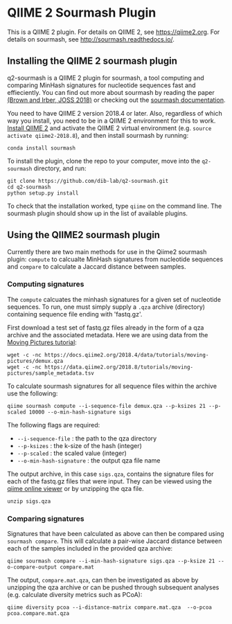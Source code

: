 # QIIME 2 Sourmash Plugin

This is a QIIME 2 plugin. For details on QIIME 2, see https://qiime2.org. For details on sourmash, see http://sourmash.readthedocs.io/. 

## Installing the QIIME 2 sourmash plugin 

q2-sourmash is a QIIME 2 plugin for sourmash, a tool computing and comparing MinHash signatures for nucleotide sequences fast and effieciently. You can find out more about sourmash by reading the paper [(Brown and Irber, JOSS 2018)](http://joss.theoj.org/papers/10.21105/joss.00027) or checking out the [sourmash documentation](https://sourmash.readthedocs.io/en/latest/). 

You need to have QIIME 2 version 2018.4 or later. Also, regardless of which way you install, you need to be in a QIIME 2 environment for this to work. [Install QIIME 2](https://docs.qiime2.org/2018.8/install/) and activate the QIIME 2 virtual environment (e.g. `source activate qiime2-2018.8`), and then install sourmash by running:

`conda install sourmash`

To install the plugin, clone the repo to your computer, move into the `q2-sourmash` directory, and run:

```
git clone https://github.com/dib-lab/q2-sourmash.git
cd q2-sourmash
python setup.py install
```

To check that the installation worked, type `qiime` on the command line. The sourmash plugin should show up in the list of available plugins.

## Using the QIIME2 sourmash plugin

Currently there are two main methods for use in the Qiime2 sourmash plugin: `compute` to calcualte MinHash signatures from nucleotide sequences and `compare` to calculate a Jaccard distance between samples. 

### Computing signatures

The `compute` calcuates the minhash signatures for a given set of nucleotide sequences. To run, one must simply supply a `.qza` archive (directory) containing sequence file ending with 'fastq.gz'.

First download a test set of fastq.gz files already in the form of a qza archive and the associated metadata. Here we are using data from the [Moving Pictures tutorial](https://docs.qiime2.org/2018.8/tutorials/moving-pictures/):

```
wget -c -nc https://docs.qiime2.org/2018.4/data/tutorials/moving-pictures/demux.qza
wget -c -nc https://data.qiime2.org/2018.8/tutorials/moving-pictures/sample_metadata.tsv 
```

To calculate sourmash signatures for all sequence files within the archive use the following:

`qiime sourmash compute --i-sequence-file demux.qza --p-ksizes 21 --p-scaled 10000 --o-min-hash-signature sigs`

The following flags are required: 

* `--i-sequence-file` : the path to the qza directory
* `--p-ksizes` : the k-size of the hash (integer)
* `--p-scaled` : the scaled value (integer)
* `--o-min-hash-signature` : the output qza file name

The output archive, in this case `sigs.qza`, contains the signature files for each of the fastq.gz files that were input. They can be viewed using the [qiime online viewer](https://view.qiime2.org/) or by unzipping the qza file. 

```
unzip sigs.qza
```

### Comparing signatures

Signatures that have been calculated as above can then be compared using `sourmash compare`. This will calculate a pair-wise Jaccard distance between each of the samples included in the provided qza archive: 

```
qiime sourmash compare --i-min-hash-signature sigs.qza --p-ksize 21 --o-compare-output compare.mat
```

The output, `compare.mat.qza`, can then be investigated as above by unzipping the qza archive or can be pushed through subsequent analyses (e.g. calculate diversity metrics such as PCoA):
```
qiime diversity pcoa --i-distance-matrix compare.mat.qza  --o-pcoa pcoa.compare.mat.qza
```

